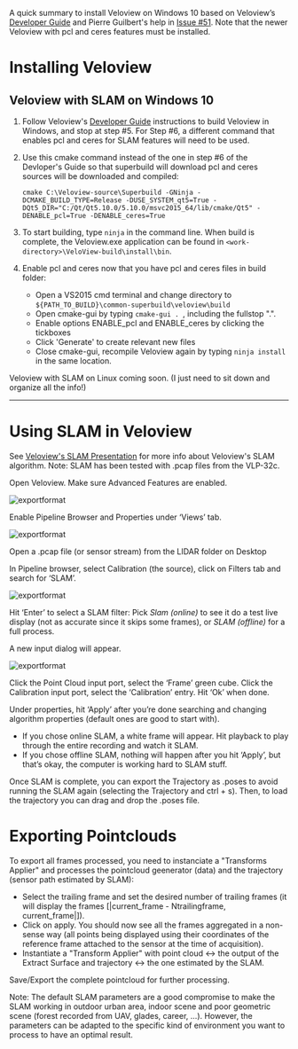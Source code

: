 
A quick summary to install Veloview on Windows 10 based on Veloview’s [Developer Guide](https://github.com/Kitware/VeloView/blob/master/Documentation/VeloView_Developer_Guide.md#superbuild-overview) and Pierre Guilbert's help in [Issue #51](https://github.com/Kitware/VeloView/issues/51). Note that the newer Veloview with pcl and ceres features must be installed.

# Installing Veloview

## Veloview with SLAM on Windows 10
1. Follow Veloview's [Developer Guide](https://github.com/Kitware/VeloView/blob/master/Documentation/VeloView_Developer_Guide.md#superbuild-overview) instructions to build Veloview in Windows, and stop at step #5. For Step #6, a different command that enables pcl and ceres for SLAM features will need to be used.

2. Use this cmake command instead of the one in step #6 of the Devloper's Guide so that superbuild will download pcl and ceres sources will be downloaded and compiled:
    ```
    cmake C:\Veloview-source\Superbuild -GNinja -DCMAKE_BUILD_TYPE=Release -DUSE_SYSTEM_qt5=True -DQt5_DIR="C:/Qt/Qt5.10.0/5.10.0/msvc2015_64/lib/cmake/Qt5" -DENABLE_pcl=True -DENABLE_ceres=True
     ```

3. To start building, type `ninja` in the command line. When build is complete, the Veloview.exe application can be found in `<work-directory>\VeloView-build\install\bin`. 

4. Enable pcl and ceres now that you have pcl and ceres files in build folder:
   - Open a VS2015 cmd terminal and change directory to `${PATH_TO_BUILD}\common-superbuild\veloview\build`
   - Open cmake-gui by typing `cmake-gui . `, including the fullstop ".".
   - Enable options ENABLE_pcl and ENABLE_ceres by clicking the tickboxes
   - Click 'Generate' to create relevant new files
   - Close cmake-gui, recompile Veloview again by typing `ninja install` in the same location.

Veloview with SLAM on Linux coming soon.
(I just need to sit down and organize all the info!)


- - - - - - - - - - - - - - - - - - - 


# Using SLAM in Veloview
See [Veloview's SLAM Presentation](https://github.com/etanx/VeloView/blob/master/Documentation/slam_presentation.docx) for more info about Veloview's SLAM algorithm. Note: SLAM has been tested with .pcap files from the VLP-32c.

Open Veloview. Make sure Advanced Features are enabled.

![exportformat](https://user-images.githubusercontent.com/22595013/60025272-9544fd80-9699-11e9-8901-e12dc0662b3d.png)

Enable Pipeline Browser and Properties under ‘Views’ tab. 

![exportformat](https://user-images.githubusercontent.com/22595013/60025310-a857cd80-9699-11e9-848e-f147fcee74f9.png)

Open a .pcap file (or sensor stream) from the LIDAR folder on Desktop

In Pipeline browser, select Calibration (the source), click on Filters tab and search for ‘SLAM’. 

![exportformat](https://user-images.githubusercontent.com/22595013/56412530-d1687600-6284-11e9-9ec0-8731ff9f9ab6.png)

Hit ‘Enter’ to select a SLAM filter: Pick *Slam (online)* to see it do a test live display (not as accurate since it skips some frames), or *SLAM (offline)* for a full process.

A new input dialog will appear. 

![exportformat](https://user-images.githubusercontent.com/22595013/56412718-64091500-6285-11e9-9de3-10b8f17e1434.png)

Click the Point Cloud input port, select the ‘Frame’ green cube. 
Click the Calibration input port, select the ‘Calibration’ entry. 
Hit ‘Ok’ when done.

Under properties, hit ‘Apply’ after you’re done searching and changing algorithm properties (default ones are good to start with).
- If you chose online SLAM, a white frame will appear. Hit playback to play through the entire recording and watch it SLAM.
- If you chose offline SLAM, nothing will happen after you hit ‘Apply’, but that’s okay, the computer is working hard to SLAM stuff.

Once SLAM is complete, you can export the Trajectory as .poses to avoid running the SLAM again (selecting the Trajectory and ctrl + s). Then, to load the trajectory you can drag and drop the .poses file.

# Exporting Pointclouds
To export all frames processed, you need to instanciate a "Transforms Applier" and processes the pointcloud geenerator (data) and the trajectory (sensor path estimated by SLAM):
- Select the trailing frame and set the desired number of trailing frames (it will display the frames [|current_frame - Ntrailingframe, current_frame|]). 
- Click on apply. You should now see all the frames aggregated in a non-sense way (all points being displayed using their coordinates of the reference frame attached to the sensor at the time of acquisition).
- Instantiate a "Transform Applier" with point cloud <-> the output of the Extract Surface and trajectory <-> the one estimated by the SLAM.


Save/Export the complete pointcloud for further processing.



Note: The default SLAM parameters are a good compromise to make the SLAM working in outdoor urban area, indoor scene and poor geometric scene (forest recorded from UAV, glades, career, ...).
However, the parameters can be adapted to the specific kind of environment you want to process to have an optimal result.


